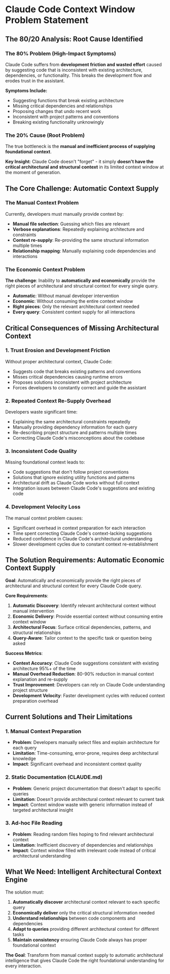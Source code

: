 # Claude Code Context Window Problem Statement

## The 80/20 Analysis: Root Cause Identified

### The 80% Problem (High-Impact Symptoms)
Claude Code suffers from **development friction and wasted effort** caused by suggesting code that is inconsistent with existing architecture, dependencies, or functionality. This breaks the development flow and erodes trust in the assistant.

**Symptoms Include:**
- Suggesting functions that break existing architecture
- Missing critical dependencies and relationships
- Proposing changes that undo recent work
- Inconsistent with project patterns and conventions
- Breaking existing functionality unknowingly

### The 20% Cause (Root Problem)
The true bottleneck is the **manual and inefficient process of supplying foundational context**. 

**Key Insight**: Claude Code doesn't "forget" - it simply **doesn't have the critical architectural and structural context** in its limited context window at the moment of generation.

## The Core Challenge: Automatic Context Supply

### The Manual Context Problem
Currently, developers must manually provide context by:
- **Manual file selection**: Guessing which files are relevant
- **Verbose explanations**: Repeatedly explaining architecture and constraints  
- **Context re-supply**: Re-providing the same structural information multiple times
- **Relationship mapping**: Manually explaining code dependencies and interactions

### The Economic Context Problem
**The challenge**: Inability to **automatically and economically** provide the right pieces of architectural and structural context for every single query.

- **Automatic**: Without manual developer intervention
- **Economic**: Without consuming the entire context window  
- **Right pieces**: Only the relevant architectural context needed
- **Every query**: Consistent context supply for all interactions

## Critical Consequences of Missing Architectural Context

### 1. **Trust Erosion and Development Friction**
Without proper architectural context, Claude Code:
- Suggests code that breaks existing patterns and conventions
- Misses critical dependencies causing runtime errors
- Proposes solutions inconsistent with project architecture
- Forces developers to constantly correct and guide the assistant

### 2. **Repeated Context Re-Supply Overhead**
Developers waste significant time:
- Explaining the same architectural constraints repeatedly
- Manually providing dependency information for each query
- Re-describing project structure and patterns multiple times
- Correcting Claude Code's misconceptions about the codebase

### 3. **Inconsistent Code Quality**
Missing foundational context leads to:
- Code suggestions that don't follow project conventions
- Solutions that ignore existing utility functions and patterns
- Architectural drift as Claude Code works without full context
- Integration issues between Claude Code's suggestions and existing code

### 4. **Development Velocity Loss**
The manual context problem causes:
- Significant overhead in context preparation for each interaction
- Time spent correcting Claude Code's context-lacking suggestions
- Reduced confidence in Claude Code's architectural understanding
- Slower development cycles due to constant context re-establishment

## The Solution Requirements: Automatic Economic Context Supply

**Goal**: Automatically and economically provide the right pieces of architectural and structural context for every Claude Code query.

**Core Requirements**:
1. **Automatic Discovery**: Identify relevant architectural context without manual intervention
2. **Economic Delivery**: Provide essential context without consuming entire context window  
3. **Architectural Focus**: Surface critical dependencies, patterns, and structural relationships
4. **Query-Aware**: Tailor context to the specific task or question being asked

**Success Metrics**:
- **Context Accuracy**: Claude Code suggestions consistent with existing architecture 95%+ of the time
- **Manual Overhead Reduction**: 80-90% reduction in manual context explanation and re-supply
- **Trust Improvement**: Developers can rely on Claude Code understanding project structure
- **Development Velocity**: Faster development cycles with reduced context preparation overhead

## Current Solutions and Their Limitations

### 1. **Manual Context Preparation**
- **Problem**: Developers manually select files and explain architecture for each query
- **Limitation**: Time-consuming, error-prone, requires deep architectural knowledge
- **Impact**: Significant overhead and inconsistent context quality

### 2. **Static Documentation (CLAUDE.md)**
- **Problem**: Generic project documentation that doesn't adapt to specific queries
- **Limitation**: Doesn't provide architectural context relevant to current task
- **Impact**: Context window waste with generic information instead of targeted architectural insight

### 3. **Ad-hoc File Reading**
- **Problem**: Reading random files hoping to find relevant architectural context
- **Limitation**: Inefficient discovery of dependencies and relationships
- **Impact**: Context window filled with irrelevant code instead of critical architectural understanding

## What We Need: Intelligent Architectural Context Engine

The solution must:
1. **Automatically discover** architectural context relevant to each specific query
2. **Economically deliver** only the critical structural information needed
3. **Understand relationships** between code components and dependencies
4. **Adapt to queries** providing different architectural context for different tasks
5. **Maintain consistency** ensuring Claude Code always has proper foundational context

**The Goal**: Transform from manual context supply to automatic architectural intelligence that gives Claude Code the right foundational understanding for every interaction.